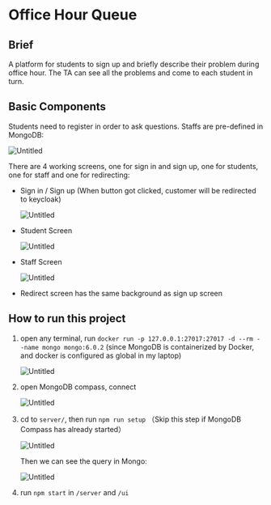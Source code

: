 # Office Hour Queue

## Brief

A platform for students to sign up and briefly describe their problem during office hour. The TA can see all the problems and come to each student in turn.

## Basic Components

Students need to register in order to ask questions. Staffs are pre-defined in MongoDB:

![Untitled](README%2040de1f65256b4cb080164084150276be/Untitled.png)

There are 4 working screens, one for sign in and sign up, one for students, one for staff and one for redirecting:

- Sign in / Sign up (When button got clicked, customer will be redirected to keycloak)
    
    ![Untitled](README%2040de1f65256b4cb080164084150276be/Untitled%201.png)
    
- Student Screen
    
    ![Untitled](README%2040de1f65256b4cb080164084150276be/Untitled%202.png)
    
- Staff Screen
    
    ![Untitled](README%2040de1f65256b4cb080164084150276be/Untitled%203.png)
    
- Redirect screen has the same background as sign up screen

## How to run this project

1. open any terminal, run `docker run -p 127.0.0.1:27017:27017 -d --rm --name mongo mongo:6.0.2` (since MongoDB is containerized by Docker, and docker is configured as global in my laptop)
    
    ![Untitled](README%2040de1f65256b4cb080164084150276be/Untitled%204.png)
    
2. open MongoDB compass, connect
    
    ![Untitled](README%2040de1f65256b4cb080164084150276be/Untitled%205.png)
    
3. cd to `server/`, then run `npm run setup` （Skip this step if MongoDB Compass has already started）
    
    ![Untitled](README%2040de1f65256b4cb080164084150276be/Untitled%206.png)
    
    Then we can see the query in Mongo:
    
    ![Untitled](README%2040de1f65256b4cb080164084150276be/Untitled%207.png)
    
4. run `npm start` in `/server` and `/ui`

##